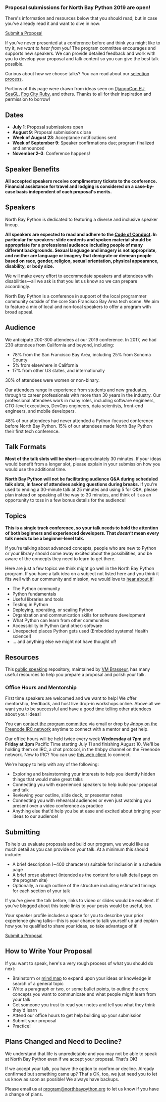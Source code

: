### Proposal submissions for North Bay Python 2019 are open!

There's information and resources below that you should read, but in case you've already read it and want to dive in now:

<div class="btn-group">
  <a class="btn btn-lg btn-primary" href="/dashboard">Submit a Proposal</a>
</div>

If you've never presented at a conference before and think you might like to try it, *we want to hear from you!* The program committee encourages and supports new speakers. We can provide detailed feedback and work with you to develop your proposal and talk content so you can give the best talk possible.

Curious about how we choose talks? You can read about our [selection process](/program/selection-process).

Portions of this page were drawn from ideas seen on [DjangoCon EU](https://djangocon.eu), [SeaGL](https://seagl.org), [Fog City Ruby](http://www.fogcityruby.com/speak/), and others. Thanks to all for their inspiration and permission to borrow!

## Dates<a name="dates"></a>

+ **July 1**: Proposal submissions open
+ **August 9**: Proposal submissions close
+ **Week of August 23**: Acceptance notifications sent
+ **Week of September 9**: Speaker confirmations due; program finalized and announced
+ **November 2–3**: Conference happens!


## Speaker Benefits
**All accepted speakers receive complimentary tickets to the conference. Financial assistance for travel and lodging is considered on a case-by-case basis independent of each proposal's merits.**

## Speakers<a name="speakers"></a>

North Bay Python is dedicated to featuring a diverse and inclusive speaker lineup.

**All speakers are expected to read and adhere to the [Code of Conduct](/code-of-conduct). In particular for speakers: slide contents and spoken material should be appropriate for a professional audience including people of many different backgrounds. Sexual language and imagery is not appropriate, and neither are language or imagery that denigrate or demean people based on race, gender, religion, sexual orientation, physical appearance, disability, or body size.**

We will make every effort to accommodate speakers and attendees with disabilities&mdash;all we ask is that you let us know so we can prepare accordingly.

North Bay Python is a conference in support of the local programmer community outside of the core San Francisco Bay Area tech scene. We aim to feature a mix of local and non-local speakers to offer a program with broad appeal.


## Audience

We anticipate 200-300 attendees at our 2019 conference. In 2017, we had 230 attendees from California and beyond, including:

+ 78% from the San Francisco Bay Area, including 25% from Sonoma County
+ 5% from elsewhere in California
+ 17% from other US states, and internationally

30% of attendees were women or non-binary.

Our attendees range in experience from students and new graduates, through to career professionals with more than 30 years in the industry. Our professional attendees work in many roles, including software engineers, CTO-level executives, DevOps engineers, data scientists, front-end engineers, and mobile developers.

48% of our attendees had never attended a Python-focused conference before North Bay Python. 15% of our attendees made North Bay Python their first tech conference.

## Talk Formats<a name="talk-formats"></a>

**Most of the talk slots will be short**&mdash;approximately 30 minutes. If your ideas would benefit from a longer slot, please explain in your submission how you would use the additional time.

**North Bay Python will not be facilitating audience Q&A during scheduled talk slots, in favor of attendees asking questions during breaks.** If you're used to ending a 30-minute talk at 25 minutes and using 5 for Q&A, please plan instead on speaking all the way to 30 minutes, and think of it as an opportunity to toss in a few bonus details for the audience!


## Topics<a name="topics"></a>

**This is a single track conference, so your talk needs to hold the attention of both beginners and experienced developers. That *doesn't* mean every talk needs to be a beginner-level talk.**

If you're talking about advanced concepts, people who are new to Python or your library should come away excited about the possibilities, and be aware of the concepts they need to learn to get there.

Here are just a few topics we think might go well in the North Bay Python program. If you have a talk idea on a subject not listed here and you think it fits well with our community and mission, we would love to [hear about it](mailto:program@northbaypython.org)!

+ The Python community
+ Python fundamentals
+ Useful libraries and tools
+ Testing in Python
+ Deploying, operating, or scaling Python
+ Organization and communication skills for software development
+ What Python can learn from other communities
+ Accessibility in Python (and other) software
+ Unexpected places Python gets used (Embedded systems! Health science!)
+ ... and anything else we might not have thought of!


## Resources<a name="resources"></a>

This [public speaking](https://github.com/vmbrasseur/Public_Speaking) repository, maintained by [VM Brasseur](https://twitter.com/vmbrasseur), has many useful resources to help you prepare a proposal and polish your talk.

### Office Hours and Mentorship<a name="mentorship"></a>

First time speakers are welcomed and we want to help! We offer mentorship, feedback, and host live drop-in workshops online. Above all we want you to be successful and have a good time telling other attendees about your ideas!

You can [contact the program committee](mailto:program@northbaypython.org) via email or drop by [#nbpy on the Freenode IRC network](https://webchat.freenode.net/?channels=%23nbpy) anytime to connect with a mentor and get help.

Our office hours will be held twice every week **Wednesday at 7pm** and **Friday at 3pm** Pacific Time starting July 11 and finishing August 10. We'll be holding them on IRC, a chat protocol, in the #nbpy channel on the Freenode network. New to IRC? You can use [this web client](https://webchat.freenode.net/?channels=%23nbpy) to connect.

We're happy to help with any of the following:

+ Exploring and brainstorming your interests to help you identify hidden things that would make great talks
+ Connecting you with experienced speakers to help build your proposal and talk
+ Reviewing your outline, slide deck, or presenter notes
+ Connecting you with rehearsal audiences or even just watching you present over a video conference as practice
+ Anything else that'd help you be at ease and excited about bringing your ideas to our audience!


## Submitting<a name="submitting"></a>

To help us evaluate proposals and build our program, we would like as much detail as you can provide on your talk. At a minimum this should include:

+ A brief description (~400 characters) suitable for inclusion in a schedule page
+ A brief prose abstract (intended as the content for a talk detail page on the program site)
+ Optionally, a rough outline of the structure including estimated timings for each section of your talk

If you've given the talk before, links to video or slides would be excellent. If you've blogged about this topic links to your posts would be useful, too.

Your speaker profile includes a space for you to describe your prior experience giving talks&mdash;this is your chance to talk yourself up and explain how you're qualified to share your ideas, so take advantage of it!

<div class="btn-group">
  <a class="btn btn-lg btn-primary" href="/dashboard">Submit a Proposal</a>
</div>

## How to Write Your Proposal<a name="how-to-write-your-proposal"></a>

If you want to speak, here's a very rough process of what you should do next:

+ Brainstorm or [mind map](https://en.wikipedia.org/wiki/Mind_map) to expand upon your ideas or knowledge in search of a general topic
+ Write a paragraph or two, or some bullet points, to outline the core concepts you want to communicate and what people might learn from your talk
+ Get someone you trust to read your notes and tell you what they think they'd learn
+ Attend our office hours to get help building up your submission
+ Submit your proposal
+ Practice!

## Plans Changed and Need to Decline?<a name="need-to-decline"></a>

We understand that life is unpredictable and you may not be able to speak at North Bay Python even if we accept your proposal. That's OK!

If we accept your talk, you have the option to confirm or decline. Already confirmed but something came up? That's OK, too, we just need you to let us know as soon as possible! We always have backups.

Please email us at [program@northbaypython.org](mailto:program@northbaypython.org) to let us know if you have a change of plans.

